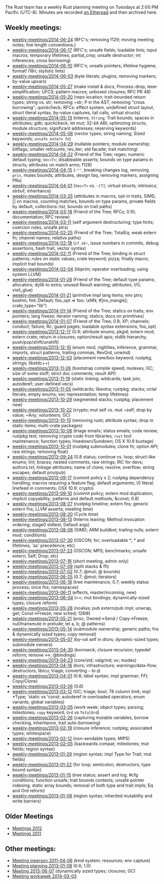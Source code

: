 The Rust team has a weekly Rust planning meeting on Tuesdays at 2:00 PM
Pacific (UTC-8). Minutes are recorded [on
Etherpad](https://etherpad.mozilla.org/Rust-meeting-weekly) and then archived
here.

## Weekly meetings:

* [weekly-meetings/2014-06-24](weekly-meetings/2014-06-24.md) (RFC's; removing f129; moving meeting notes; line length conventions;)
* [weekly-meetings/2014-06-17](weekly-meetings/2014-06-17.md) (RFC's; unsafe fields; loadable lints; input macros; temporary lifetimes; partial_cmp; unsafe destructor; int inferences; cross borrowing)
* [weekly-meetings/2014-06-10](weekly-meetings/2014-06-10.md) (RFC's; unsafe pointers; lifetime hygiene; format! i18n; stylistic lints)
* [weekly-meetings/2014-06-03](weekly-meetings/2014-06-03.md) (byte literals; plugins; removing markers; by-value upvars)
* [weekly-meetings/2014-05-27](weekly-meetings/2014-05-27.md) (make install & docs; Process::drop, lexer simplification; UFCS; pattern macros; unboxed closures; RFC PR 48)
* [weekly-meetings/2014-05-20](weekly-meetings/2014-05-20.md) (repo location; trait-bounded return types; string vs. str; removing ~str; P in the AST; removing "cross borrowing"; quickcheck; RFCs: effect system, undefined struct layout, struct literal syntax, by-value captures, tail calls, virtual structs)
* [weekly-meetings/2014-05-13](weekly-meetings/2014-05-13.md) (interns; `String`; Trait bounds; spaces in attributes; gdb; quickcheck; let mut; 32-bit ABI; optimizing structs; module structure; significant addresses; reserving keywords)
* [weekly-meetings/2014-05-06](weekly-meetings/2014-05-06.md) (vector types; string naming; Sized keywords; `unsafe extern fn`)
* [weekly-meetings/2014-04-29](weekly-meetings/2014-04-29.md) (nullable pointers; module ownership; bitflags; smaller refcounts; rev_iter; std facade; trait matching)
* [weekly-meetings/2014-04-22](weekly-meetings/2014-04-22.md) (Friend of the Tree; regex; numeric default typing; `Vec<T>`; disableable asserts; bounds on type params in structs; attributes on match arms; f128)
* [weekly-meetings/2014-04-15](weekly-meetings/2014-04-15.md) (`~""`, breaking changes log, removing `priv`, mutex bounds, attributes, design faq, removing markers, assigning PRs)
* [weekly-meetings/2014-04-01](weekly-meetings/2014-04-01.md) (`Vec<T>` vs. `~[T]`; virtual structs; intrinsics; strbuf; inheritance)
* [weekly-meetings/2014-03-25](weekly-meetings/2014-03-25.md) (attributes in macros, opt-in traits, SIMD, [] on macros, counting matches, bounds on type params, private fields by default, collections::list, bounds on trait paths)
* [weekly-meetings/2014-03-18](weekly-meetings/2014-03-18.md) (Friend of the Tree; RFCs; 0.10; documentation; RFC review)
* [weekly-meetings/2014-03-11](weekly-meetings/2014-03-11.md) (self argument destructuring; type hints; coercion rules; unsafe ptrs)
* [weekly-meetings/2014-02-25](weekly-meetings/2014-02-25.md) (Friend of the Tree; TotalEq; weak extern fn; channel names; relative paths)
* [weekly-meetings/2014-02-18](weekly-meetings/2014-02-18.md) (`if_ok!`, issue numbers in commits, debug assertions, hash trait, vector syntax)
* [weekly-meetings/2014-02-11](weekly-meetings/2014-02-11.md) (Friend of the Tree; binding in struct patterns; rules on static values; crate keyword; pizza; finally macro; implicit trait bounds)
* [weekly-meetings/2014-02-04](weekly-meetings/2014-02-04.md) (libprim; operator overloading; using system LLVM)
* [weekly-meetings/2014-01-28](weekly-meetings/2014-01-28.md) (Friend of the Tree; default type params; allocators; dylib to extra; unused Result warning; attributes; I/O; visit_glue)
* [weekly-meetings/2014-01-21](weekly-meetings/2014-01-21.md) (primitive impl lang items; env ptrs; boehm; fmt::Default; foo_opt => foo; \xNN; #[no_mangle]; crate_type="lib")
* [weekly-meetings/2014-01-14](weekly-meetings/2014-01-14.md) (Friend of the Tree; statics on traits; env pointers; lang freeze; iterator naming; statics; docs on primitives)
* [weekly-meetings/2014-01-07](weekly-meetings/2014-01-07.md) (Friend of the Tree; 0.9; XP; channels; conduct; failure; Rc; guard pages; loadable syntax extensions; foo_opt)
* [weekly-meetings/2013-12-17](weekly-meetings/2013-12-17.md) (0.9; attribute enums; pkgid; extern mod; extern crate; return in closures; option/result apis; stdlib hierarchy; push/pop/shift/unshift)
* [weekly-meetings/2013-12-10](weekly-meetings/2013-12-10.md) (enum mod, nightlies, inference, grammar, imports, struct patterns, trailing commas, RevOrd, unwind)
* [weekly-meetings/2013-12-03](weekly-meetings/2013-12-03.md) (placement new/box keyword; rustpkg; strings; libstdc++)
* [weekly-meetings/2013-11-26](weekly-meetings/2013-11-26.md) (bootstrap compile speed; mutexes; GC; size of some stuff; strict doc comments; result API)
* [weekly-meetings/2013-11-19](weekly-meetings/2013-11-19.md) (static linking; wildcards; task join; autoderef; user-defined vecs)
* [weekly-meetings/2013-11-05](weekly-meetings/2013-11-05.md) (wildcards; libextra; rustpkg; stacks; octal literals; empty enums; vec representation; temp lifetimes)
* [weekly-meetings/2013-10-29](weekly-meetings/2013-10-29.md) (segmented stacks; rustpkg; placement new)
* [weekly-meetings/2013-10-22](weekly-meetings/2013-10-22.md) (crypto; mut self vs. mut ~self; drop by value; ~Any; volunteers; GC)
* [weekly-meetings/2013-10-15](weekly-meetings/2013-10-15.md) (removing rusti; attribute syntax; drop in static items; multi-crate packages)
* [weekly-meetings/2013-10-08](weekly-meetings/2013-10-08.md) (triage emails; status emails; code review; rustpkg test; removing crypto code from libraries; `rust` tool maintenance; function types; Hoedown/Sundown; OS X 10.9 bustage)
* [weekly-meetings/2013-10-01](weekly-meetings/2013-10-01.md) (rustpkg submodules; clone fn; option API; raw strings; removing float)
* [weekly-meetings/2013-09-24](weekly-meetings/2013-09-24.md) (0.8 status; continue vs. loop; struct-like enums; lint; braces; nested comments; raw strings; IRC for devs; authors.txt; linkage attributes; name of clone; resolve; overflow; string escapes; default priv/pub)
* [weekly-meetings/2013-09-17](weekly-meetings/2013-09-17.md) (commit policy x 2; rustpkg dependency handling; macros requiring a feature flag; default arguments; \0 literal; linefeed in comments; OSX 10.9; crypto)
* [weekly-meetings/2013-09-10](weekly-meetings/2013-09-10.md) (commit policy; extern mod duplication; implicit copyability; patterns and default methods; &const; 0.8)
* [weekly-meetings/2013-08-27](weekly-meetings/2013-08-27.md) (rustpkg timeline; extern fns; generic extern fns; LLVM asserts; meeting time)
* [weekly-meetings/2013-08-20](weekly-meetings/2013-08-20.md) (Cycle time)
* [weekly-meetings/2013-08-13](weekly-meetings/2013-08-13.md) (Interns leaving; Method invocation ordering; stage0 stdtest; Default args)
* [weekly-meetings/2013-08-06](weekly-meetings/2013-08-06.md) (SIMD; ARM buildbot; trailing nulls; extern mod; conditions)
* [weekly-meetings/2013-07-30](weekly-meetings/2013-07-30.md) (OSCON; for; overloadable *; * and lifetimes; 'as' precedence; etc)
* [weekly-meetings/2013-07-23](weekly-meetings/2013-07-23.md) (OSCON; MPS; benchmarks; unsafe extern; Self; Drop; etc)
* [weekly-meetings/2013-07-16](weekly-meetings/2013-07-16.md) (short meeting, admin only)
* [weekly-meetings/2013-07-09](weekly-meetings/2013-07-09.md) (split stacks & ffi)
* [weekly-meetings/2013-07-02](weekly-meetings/2013-07-02.md) (0.7; @mut; @ bounds)
* [weekly-meetings/2013-06-25](weekly-meetings/2013-06-25.md) (0.7; @mut; iterators)
* [weekly-meetings/2013-06-18](weekly-meetings/2013-06-18.md) (tree maintenance; 0.7; weekly status process; once fns; namespaces)
* [weekly-meetings/2013-06-11](weekly-meetings/2013-06-11.md) (effects, master/incoming, new)
* [weekly-meetings/2013-06-04](weekly-meetings/2013-06-04.md) (<<; mut bindings; dynamically-sized types; closure reform)
* [weekly-meetings/2013-05-28](weekly-meetings/2013-05-28.md) (noalias; pub extern/pub impl; unwrap, get; Const->Freeze; new sched; 128i8)
* [weekly-meetings/2013-05-21](weekly-meetings/2013-05-21.md) (proc; Owned->Send / Copy->Freeze; null/transmute in prelude; let a, b; @ patterns)
* [weekly-meetings/2013-05-14](weekly-meetings/2013-05-14.md) (submodule ownership; generic paths; fns & dynamically sized types; copy removal)
* [weekly-meetings/2013-05-07](weekly-meetings/2013-05-07.md) (by-val self in dtors; dynamic-sized types; submodule owners)
* [weekly-meetings/2013-04-30](weekly-meetings/2013-04-30.md) (borrowck; closure recursion; typedef reform; remove <->; @bindings)
* [weekly-meetings/2013-04-23](weekly-meetings/2013-04-23.md) (core/std; valgrind; uv; modes)
* [weekly-meetings/2013-04-16](weekly-meetings/2013-04-16.md) (bors; infrastructure; warnings/data-flow; destructors; libicu; triage; converting `~` to `@`)
* [weekly-meetings/2013-04-01](weekly-meetings/2013-04-01.md) (0.6; label syntax; impl grammar; FFI; Copy/Clone)
* [weekly-meetings/2013-03-26](weekly-meetings/2013-03-26.md) (0.6)
* [weekly-meetings/2013-03-12](weekly-meetings/2013-03-12.md) (GC; triage; bool; 78 column limit; impl *Type; 'static vs 'const; autoderef in overloaded operators; enum variants; global variables)
* [weekly-meetings/2013-03-05](weekly-meetings/2013-03-05.md) (work week; object types; parsing; milestones; `copy` keyword; `Ord` vs `TotalOrd`)
* [weekly-meetings/2013-02-26](weekly-meetings/2013-02-26.md) (capturing mutable variables, borrow checking, inheritance, trait auto-borrowing)
* [weekly-meetings/2013-02-19](weekly-meetings/2013-02-19.md) (closure inference; rustpkg; associated types; whitespace)
* [weekly-meetings/2013-02-12](weekly-meetings/2013-02-12.md) (non-sendable types; MIPS)
* [weekly-meetings/2013-02-05](weekly-meetings/2013-02-05.md) (backwards compat; milestones; mut fields; region syntax)
* [weekly-meetings/2013-01-29](weekly-meetings/2013-01-29.md) (region syntax; impl Type for Trait; mut fields)
* [weekly-meetings/2013-01-22](weekly-meetings/2013-01-22.md) (for loop; semicolon; destructors; type bound syntax)
* [weekly-meetings/2013-01-15](weekly-meetings/2013-01-15.md) (tree status; assert and log; #cfg conditions; function unsafe; trait bounds contexts; unsafe pointer indexing; static array bounds; removal of both type and trait impls; Eq and Ord reform)
* [weekly-meetings/2013-01-08](weekly-meetings/2013-01-08.md) (region syntax; inherited mutability and write barriers)

## Older Meetings

* [Meetings 2012](Meetings-2012.md)
* [Meetings 2011](Meetings-2011.md)

## Other meetings:

* [Meeting inperson 2011-04-06](Meeting-inperson-2011-04-06.md) (kind system; resources; env capture)
* [Meeting planning 2013-01-08](Meeting-planning-2013-01-08.md) (0.6; 1.0)
* [Meeting 2013-06-07](Meeting-2013-06-07.md) (dynamically sized types; closures; GC)
* [Meeting workweek 2014-03-03](Meeting-workweek-2014-03-03.md)


